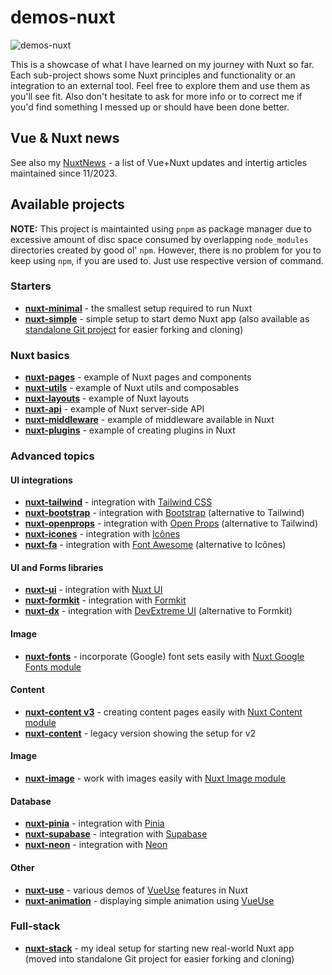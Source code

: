 # demos-nuxt

![demos-nuxt](https://github.com/AloisSeckar/demos-nuxt/blob/main/nuxt-simple/public/favicon.ico)

This is a showcase of what I have learned on my journey with Nuxt so far. Each sub-project shows some Nuxt principles and functionality or an integration to an external tool. Feel free to explore them and use them as you'll see fit. Also don't hesitate to ask for more info or to correct me if you'd find something I messed up or should have been done better.

## Vue & Nuxt news
See also my [NuxtNews](NuxtNews.md) - a list of Vue+Nuxt updates and intertig articles maintained since 11/2023.

## Available projects
**NOTE:** This project is maintainted using `pnpm` as package manager due to excessive amount of disc space consumed by overlapping `node_modules` directories created by good ol' `npm`. However, there is no problem for you to keep using `npm`, if you are used to. Just use respective version of command.

### Starters
- [**nuxt-minimal**](https://github.com/AloisSeckar/demos-nuxt/tree/main/nuxt-minimal) - the smallest setup required to run Nuxt
- [**nuxt-simple**](https://github.com/AloisSeckar/demos-nuxt/tree/main/nuxt-simple) - simple setup to start demo Nuxt app (also available as [standalone Git project](https://github.com/AloisSeckar/nuxt-starter) for easier forking and cloning)

### Nuxt basics
- [**nuxt-pages**](https://github.com/AloisSeckar/demos-nuxt/tree/main/nuxt-pages) - example of Nuxt pages and components
- [**nuxt-utils**](https://github.com/AloisSeckar/demos-nuxt/tree/main/nuxt-utils) - example of Nuxt utils and composables
- [**nuxt-layouts**](https://github.com/AloisSeckar/demos-nuxt/tree/main/nuxt-layouts) - example of Nuxt layouts
- [**nuxt-api**](https://github.com/AloisSeckar/demos-nuxt/tree/main/nuxt-api) - example of Nuxt server-side API
- [**nuxt-middleware**](https://github.com/AloisSeckar/demos-nuxt/tree/main/nuxt-middleware) - example of middleware available in Nuxt
- [**nuxt-plugins**](https://github.com/AloisSeckar/demos-nuxt/tree/main/nuxt-plugins) - example of creating plugins in Nuxt

### Advanced topics
#### UI integrations
- [**nuxt-tailwind**](https://github.com/AloisSeckar/demos-nuxt/tree/main/nuxt-tailwind) - integration with [Tailwind CSS](https://tailwindcss.com/)
- [**nuxt-bootstrap**](https://github.com/AloisSeckar/demos-nuxt/tree/main/nuxt-bootstrap) - integration with [Bootstrap](https://getbootstrap.com/) (alternative to Tailwind)
- [**nuxt-openprops**](https://github.com/AloisSeckar/demos-nuxt/tree/main/nuxt-openprops) - integration with [Open Props](https://open-props.style/) (alternative to Tailwind)
- [**nuxt-icones**](https://github.com/AloisSeckar/demos-nuxt/tree/main/nuxt-fa) - integration with [Icônes](https://icones.js.org/)
- [**nuxt-fa**](https://github.com/AloisSeckar/demos-nuxt/tree/main/nuxt-fa) - integration with [Font Awesome](https://fontawesome.com/) (alternative to Icônes)

#### UI and Forms libraries
- [**nuxt-ui**](https://github.com/AloisSeckar/demos-nuxt/tree/main/nuxt-ui) - integration with [Nuxt UI](https://ui.nuxt.com/)
- [**nuxt-formkit**](https://github.com/AloisSeckar/demos-nuxt/tree/main/nuxt-formkit) - integration with [Formkit](https://formkit.com/)
- [**nuxt-dx**](https://github.com/AloisSeckar/demos-nuxt/tree/main/nuxt-dx) - integration with [DevExtreme UI](https://js.devexpress.com/) (alternative to Formkit)

#### Image
- [**nuxt-fonts**](https://github.com/AloisSeckar/demos-nuxt/tree/main/nuxt-fonts) - incorporate (Google) font sets easily with [Nuxt Google Fonts module](https://google-fonts.nuxtjs.org/)

#### Content
- [**nuxt-content v3**](https://github.com/AloisSeckar/demos-nuxt/tree/main/nuxt-content3) - creating content pages easily with [Nuxt Content module](https://content.nuxtjs.org/)
- [**nuxt-content**](https://github.com/AloisSeckar/demos-nuxt/tree/main/nuxt-content) - legacy version showing the setup for v2

#### Image
- [**nuxt-image**](https://github.com/AloisSeckar/demos-nuxt/tree/main/nuxt-image) - work with images easily with [Nuxt Image module](https://image.nuxt.com/)

#### Database
- [**nuxt-pinia**](https://github.com/AloisSeckar/demos-nuxt/tree/main/nuxt-pinia) - integration with [Pinia](https://pinia.vuejs.org/)
- [**nuxt-supabase**](https://github.com/AloisSeckar/demos-nuxt/tree/main/nuxt-supabase) - integration with [Supabase](https://supabase.com/)
- [**nuxt-neon**](https://github.com/AloisSeckar/demos-nuxt/tree/main/nuxt-neon) - integration with [Neon](https://neon.tech/)

#### Other
- [**nuxt-use**](https://github.com/AloisSeckar/demos-nuxt/tree/main/nuxt-use) - various demos of [VueUse](https://vueuse.org/) features in Nuxt
- [**nuxt-animation**](https://github.com/AloisSeckar/demos-nuxt/tree/main/nuxt-animation) - displaying simple animation using [VueUse](https://vueuse.org/)

### Full-stack
- [**nuxt-stack**](https://github.com/AloisSeckar/nuxt-stack) - my ideal setup for starting new real-world Nuxt app (moved into standalone Git project for easier forking and cloning)

